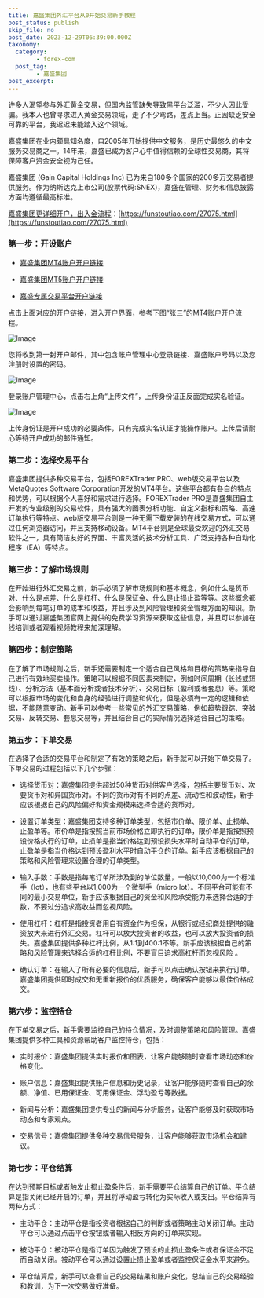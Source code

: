 ```yaml
---
title: 嘉盛集团外汇平台从0开始交易新手教程
post_status: publish
skip_file: no
post_date: 2023-12-29T06:39:00.000Z
taxonomy:
  category:
        - forex-com
  post_tag:
        - 嘉盛集团
post_excerpt: 
---
```

许多人渴望参与外汇黄金交易，但国内监管缺失导致黑平台泛滥，不少人因此受骗。我本人也曾寻求进入黄金交易领域，走了不少弯路，差点上当。正因缺乏安全可靠的平台，我迟迟未能踏入这个领域。

嘉盛集团在业内颇具知名度，自2005年开始提供中文服务，是历史最悠久的中文服务交易商之一。14年来，嘉盛已成为客户心中值得信赖的全球性交易商，其将保障客户资金安全视为己任。

嘉盛集团 (Gain Capital Holdings Inc) 已为来自180多个国家的200多万交易者提供服务。作为纳斯达克上市公司(股票代码:SNEX)，嘉盛在管理、财务和信息披露方面均遵循最高标准。

[嘉盛集团更详细开户，出入金流程](https://funstoutiao.com/27075.html)：[https://funstoutiao.com/27075.html](https://funstoutiao.com/27075.html)

### 第一步：开设账户

* [嘉盛集团MT4账户开户链接](https://s.ssgg.net/jsmt4)

* [嘉盛集团MT5账户开户链接](https://s.ssgg.net/jsmt5)

* [嘉盛专属交易平台开户链接](https://s.ssgg.net/js)

点击上面对应的开户链接，进入开户界面，参考下图“张三”的MT4账户开户流程。

![Image](https://prod-files-secure.s3.us-west-2.amazonaws.com/39ed1227-6d7d-4570-be36-9ccd4a2c4241/7a167aea-686b-400d-af59-4e18eb607a40/640.png?X-Amz-Algorithm=AWS4-HMAC-SHA256&X-Amz-Content-Sha256=UNSIGNED-PAYLOAD&X-Amz-Credential=ASIAZI2LB4665GMF4YQQ%2F20250719%2Fus-west-2%2Fs3%2Faws4_request&X-Amz-Date=20250719T221310Z&X-Amz-Expires=3600&X-Amz-Security-Token=IQoJb3JpZ2luX2VjEJP%2F%2F%2F%2F%2F%2F%2F%2F%2F%2FwEaCXVzLXdlc3QtMiJGMEQCIBmTbEU1ZCODO5jZczWkZ2HouV%2FVmQiE80h9kgh3wduUAiAaIp8%2Fbw3Ju3MxMZXDhPMxAb%2FuBpL6DcqgS5Oi5Hd0fCqIBAis%2F%2F%2F%2F%2F%2F%2F%2F%2F%2F8BEAAaDDYzNzQyMzE4MzgwNSIMZsvXdM361%2FnNO6n%2FKtwDBSFUwF98bp9Qg8k7eCKUeHq422892kJvM5wTu4kS%2F41h1xTcDco%2FKGosJ4UOB4DaGXlBIeml3aOZN7q3ciYPSgr3YXFirE52aezBkgCKTZamEObEVVnQ9OkPhBLuB8nl6gEsEOnsAN2a9y1B7ziofcuiwWhfzlPJmjPjEXYZmVQq0aTlLLlHfbjQ3f6YQaWRgaNOWg%2B4G2%2F88MlgUhWGARdp38jlgEOMOtXpfDkog8NKyaDivAEjWNs15QXckk3Hr3gvUj70AYxt3HHfSsL47EQYGqG68lQCPHNGuFx5C6zOaiSsIlNUaPGbWa1zmEWg7mYMrwESn6t%2FP7pTA1PvmXUTda4dSSYdnGov1WaeVgQaJ%2BrBEjSVJKAW0G8uIhlyvAcyppM4l%2BIBiUbbHCHwmnipl4Ebymt5hHeLsVVqGO9IvB6IA8ipPa%2FpcBlJV5myoSucjwWyMoHChiDqdxwOvWPUKtY2eUmR34DlpphGwuw0KAWUKEhDhY2XpKBSHY%2BBQZgMgnryoG38afXEn2i%2BbPuiBo5t0bW0NC4SkDMMVwhQ8HZp3Y4CThxbkyqNQgBwnx5xdFgQ3Njizje3J9M1GHq0lUA4afehXERxAaKMNFqdp5LA9n6wAds9jp4wktzvwwY6pgFThTsh7GPdGnXBo2Wi17vNp2fyXWdoJuvuPBOrt%2Bh0Se4h4VaQebo3KAVQpN3wryL6AQOnAk4%2Bp6vYvubfwMf14Lyi792l8IMQLKAdSgfutmG5aygkdzochQEUfRMVGDDi9cVl%2BspcSVsyERHNqcyMqPhS7XpBjZiPymzxnxMqwlcsIkjmvv6HhvATnAl6DgNxSaqj0NNnMxqpfpmD%2BOUkfMomT9gG&X-Amz-Signature=de86784acab18c60aea34163a3c71b06676b3c16c28ecebda42e44c8ab701034&X-Amz-SignedHeaders=host&x-amz-checksum-mode=ENABLED&x-id=GetObject)

您将收到第一封开户邮件，其中包含账户管理中心登录链接、嘉盛账户号码以及您注册时设置的密码。

![Image](https://prod-files-secure.s3.us-west-2.amazonaws.com/39ed1227-6d7d-4570-be36-9ccd4a2c4241/eaa1c6b3-2877-4284-a0e1-530e222c27fb/image.png?X-Amz-Algorithm=AWS4-HMAC-SHA256&X-Amz-Content-Sha256=UNSIGNED-PAYLOAD&X-Amz-Credential=ASIAZI2LB4665GMF4YQQ%2F20250719%2Fus-west-2%2Fs3%2Faws4_request&X-Amz-Date=20250719T221310Z&X-Amz-Expires=3600&X-Amz-Security-Token=IQoJb3JpZ2luX2VjEJP%2F%2F%2F%2F%2F%2F%2F%2F%2F%2FwEaCXVzLXdlc3QtMiJGMEQCIBmTbEU1ZCODO5jZczWkZ2HouV%2FVmQiE80h9kgh3wduUAiAaIp8%2Fbw3Ju3MxMZXDhPMxAb%2FuBpL6DcqgS5Oi5Hd0fCqIBAis%2F%2F%2F%2F%2F%2F%2F%2F%2F%2F8BEAAaDDYzNzQyMzE4MzgwNSIMZsvXdM361%2FnNO6n%2FKtwDBSFUwF98bp9Qg8k7eCKUeHq422892kJvM5wTu4kS%2F41h1xTcDco%2FKGosJ4UOB4DaGXlBIeml3aOZN7q3ciYPSgr3YXFirE52aezBkgCKTZamEObEVVnQ9OkPhBLuB8nl6gEsEOnsAN2a9y1B7ziofcuiwWhfzlPJmjPjEXYZmVQq0aTlLLlHfbjQ3f6YQaWRgaNOWg%2B4G2%2F88MlgUhWGARdp38jlgEOMOtXpfDkog8NKyaDivAEjWNs15QXckk3Hr3gvUj70AYxt3HHfSsL47EQYGqG68lQCPHNGuFx5C6zOaiSsIlNUaPGbWa1zmEWg7mYMrwESn6t%2FP7pTA1PvmXUTda4dSSYdnGov1WaeVgQaJ%2BrBEjSVJKAW0G8uIhlyvAcyppM4l%2BIBiUbbHCHwmnipl4Ebymt5hHeLsVVqGO9IvB6IA8ipPa%2FpcBlJV5myoSucjwWyMoHChiDqdxwOvWPUKtY2eUmR34DlpphGwuw0KAWUKEhDhY2XpKBSHY%2BBQZgMgnryoG38afXEn2i%2BbPuiBo5t0bW0NC4SkDMMVwhQ8HZp3Y4CThxbkyqNQgBwnx5xdFgQ3Njizje3J9M1GHq0lUA4afehXERxAaKMNFqdp5LA9n6wAds9jp4wktzvwwY6pgFThTsh7GPdGnXBo2Wi17vNp2fyXWdoJuvuPBOrt%2Bh0Se4h4VaQebo3KAVQpN3wryL6AQOnAk4%2Bp6vYvubfwMf14Lyi792l8IMQLKAdSgfutmG5aygkdzochQEUfRMVGDDi9cVl%2BspcSVsyERHNqcyMqPhS7XpBjZiPymzxnxMqwlcsIkjmvv6HhvATnAl6DgNxSaqj0NNnMxqpfpmD%2BOUkfMomT9gG&X-Amz-Signature=5d8422d723b795a317101d3588985f5a0ca32362ee8881fc02d256f2e7fe341f&X-Amz-SignedHeaders=host&x-amz-checksum-mode=ENABLED&x-id=GetObject)

登录账户管理中心，点击右上角“上传文件”，上传身份证正反面完成实名验证。

![Image](https://prod-files-secure.s3.us-west-2.amazonaws.com/39ed1227-6d7d-4570-be36-9ccd4a2c4241/54090639-09fc-46b4-a135-e0289f707147/image.png?X-Amz-Algorithm=AWS4-HMAC-SHA256&X-Amz-Content-Sha256=UNSIGNED-PAYLOAD&X-Amz-Credential=ASIAZI2LB4665GMF4YQQ%2F20250719%2Fus-west-2%2Fs3%2Faws4_request&X-Amz-Date=20250719T221310Z&X-Amz-Expires=3600&X-Amz-Security-Token=IQoJb3JpZ2luX2VjEJP%2F%2F%2F%2F%2F%2F%2F%2F%2F%2FwEaCXVzLXdlc3QtMiJGMEQCIBmTbEU1ZCODO5jZczWkZ2HouV%2FVmQiE80h9kgh3wduUAiAaIp8%2Fbw3Ju3MxMZXDhPMxAb%2FuBpL6DcqgS5Oi5Hd0fCqIBAis%2F%2F%2F%2F%2F%2F%2F%2F%2F%2F8BEAAaDDYzNzQyMzE4MzgwNSIMZsvXdM361%2FnNO6n%2FKtwDBSFUwF98bp9Qg8k7eCKUeHq422892kJvM5wTu4kS%2F41h1xTcDco%2FKGosJ4UOB4DaGXlBIeml3aOZN7q3ciYPSgr3YXFirE52aezBkgCKTZamEObEVVnQ9OkPhBLuB8nl6gEsEOnsAN2a9y1B7ziofcuiwWhfzlPJmjPjEXYZmVQq0aTlLLlHfbjQ3f6YQaWRgaNOWg%2B4G2%2F88MlgUhWGARdp38jlgEOMOtXpfDkog8NKyaDivAEjWNs15QXckk3Hr3gvUj70AYxt3HHfSsL47EQYGqG68lQCPHNGuFx5C6zOaiSsIlNUaPGbWa1zmEWg7mYMrwESn6t%2FP7pTA1PvmXUTda4dSSYdnGov1WaeVgQaJ%2BrBEjSVJKAW0G8uIhlyvAcyppM4l%2BIBiUbbHCHwmnipl4Ebymt5hHeLsVVqGO9IvB6IA8ipPa%2FpcBlJV5myoSucjwWyMoHChiDqdxwOvWPUKtY2eUmR34DlpphGwuw0KAWUKEhDhY2XpKBSHY%2BBQZgMgnryoG38afXEn2i%2BbPuiBo5t0bW0NC4SkDMMVwhQ8HZp3Y4CThxbkyqNQgBwnx5xdFgQ3Njizje3J9M1GHq0lUA4afehXERxAaKMNFqdp5LA9n6wAds9jp4wktzvwwY6pgFThTsh7GPdGnXBo2Wi17vNp2fyXWdoJuvuPBOrt%2Bh0Se4h4VaQebo3KAVQpN3wryL6AQOnAk4%2Bp6vYvubfwMf14Lyi792l8IMQLKAdSgfutmG5aygkdzochQEUfRMVGDDi9cVl%2BspcSVsyERHNqcyMqPhS7XpBjZiPymzxnxMqwlcsIkjmvv6HhvATnAl6DgNxSaqj0NNnMxqpfpmD%2BOUkfMomT9gG&X-Amz-Signature=2341563a460f122a88934e908c3ea78b144eded4091a6a7010a142cf65eae1bb&X-Amz-SignedHeaders=host&x-amz-checksum-mode=ENABLED&x-id=GetObject)

上传身份证是开户成功的必要条件，只有完成实名认证才能操作账户。上传后请耐心等待开户成功的邮件通知。

### 第二步：选择交易平台

嘉盛集团提供多种交易平台，包括FOREXTrader PRO、web版交易平台以及MetaQuotes Software Corporation开发的MT4平台。这些平台都有各自的特点和优势，可以根据个人喜好和需求进行选择。FOREXTrader PRO是嘉盛集团自主开发的专业级别的交易软件，具有强大的图表分析功能、自定义指标和策略、高速订单执行等特点。web版交易平台则是一种无需下载安装的在线交易方式，可以通过任何浏览器访问，并且支持移动设备。MT4平台则是全球最受欢迎的外汇交易软件之一，具有简洁友好的界面、丰富灵活的技术分析工具、广泛支持各种自动化程序（EA）等特点。

### 第三步：了解市场规则

在开始进行外汇交易之前，新手必须了解市场规则和基本概念，例如什么是货币对、什么是点差、什么是杠杆、什么是保证金、什么是止损止盈等等。这些概念都会影响到每笔订单的成本和收益，并且涉及到风险管理和资金管理方面的知识。新手可以通过嘉盛集团官网上提供的免费学习资源来获取这些信息，并且可以参加在线培训或者观看视频教程来加深理解。

### 第四步：制定策略

在了解了市场规则之后，新手还需要制定一个适合自己风格和目标的策略来指导自己进行有效地买卖操作。策略可以根据不同因素来制定，例如时间周期（长线或短线）、分析方法（基本面分析或者技术分析）、交易目标（盈利或者套息）等。策略可以根据市场的变化和自身的经验进行调整和优化，但是必须有一定的逻辑和依据，不能随意变动。新手可以参考一些常见的外汇交易策略，例如趋势跟踪、突破交易、反转交易、套息交易等，并且结合自己的实际情况选择适合自己的策略。

### 第五步：下单交易

在选择了合适的交易平台和制定了有效的策略之后，新手就可以开始下单交易了。下单交易的过程包括以下几个步骤：

* 选择货币对：嘉盛集团提供超过50种货币对供客户选择，包括主要货币对、次要货币对和异国货币对。不同的货币对有不同的点差、流动性和波动性，新手应该根据自己的风险偏好和资金规模来选择合适的货币对。

* 设置订单类型：嘉盛集团支持多种订单类型，包括市价单、限价单、止损单、止盈单等。市价单是指按照当前市场价格立即执行的订单，限价单是指按照预设价格执行的订单，止损单是指当价格达到预设损失水平时自动平仓的订单，止盈单是指当价格达到预设盈利水平时自动平仓的订单。新手应该根据自己的策略和风险管理来设置合理的订单类型。

* 输入手数：手数是指每笔订单所涉及到的单位数量，一般以10,000为一个标准手（lot），也有些平台以1,000为一个微型手（micro lot）。不同平台可能有不同的最小交易单位，新手应该根据自己的资金和风险承受能力来选择合适的手数，不要过分追求高收益而忽视风险。

* 使用杠杆：杠杆是指投资者用自有资金作为担保，从银行或经纪商处提供的融资放大来进行外汇交易。杠杆可以放大投资者的收益，也可以放大投资者的损失。嘉盛集团提供多种杠杆比例，从1:1到400:1不等。新手应该根据自己的策略和风险管理来选择合适的杠杆比例，不要盲目追求高杠杆而忽视风险 。

* 确认订单：在输入了所有必要的信息后，新手可以点击确认按钮来执行订单。嘉盛集团提供即时成交和无重新报价的优质服务，确保客户能够以最佳价格成交。

### 第六步：监控持仓

在下单交易之后，新手需要监控自己的持仓情况，及时调整策略和风险管理。嘉盛集团提供多种工具和资源帮助客户监控持仓，包括：

* 实时报价：嘉盛集团提供实时报价和图表，让客户能够随时查看市场动态和价格变化。

* 账户信息：嘉盛集团提供账户信息和历史记录，让客户能够随时查看自己的余额、净值、已用保证金、可用保证金、浮动盈亏等数据。

* 新闻与分析：嘉盛集团提供专业的新闻与分析服务，让客户能够及时获取市场动态和专家观点。

* 交易信号：嘉盛集团提供多种交易信号服务，让客户能够获取市场机会和建议。

### 第七步：平仓结算

在达到预期目标或者触发止损止盈条件后，新手需要平仓结算自己的订单。平仓结算是指关闭已经开启的订单，并且将浮动盈亏转化为实际收入或支出。平仓结算有两种方式：

* 主动平仓：主动平仓是指投资者根据自己的判断或者策略主动关闭订单。主动平仓可以通过点击平仓按钮或者输入相反方向的订单来实现。

* 被动平仓：被动平仓是指订单因为触发了预设的止损止盈条件或者保证金不足而自动关闭。被动平仓可以通过设置止损止盈单或者监控保证金水平来避免。

* 平仓结算后，新手可以查看自己的交易结果和账户变化，总结自己的交易经验和教训，为下一次交易做好准备。